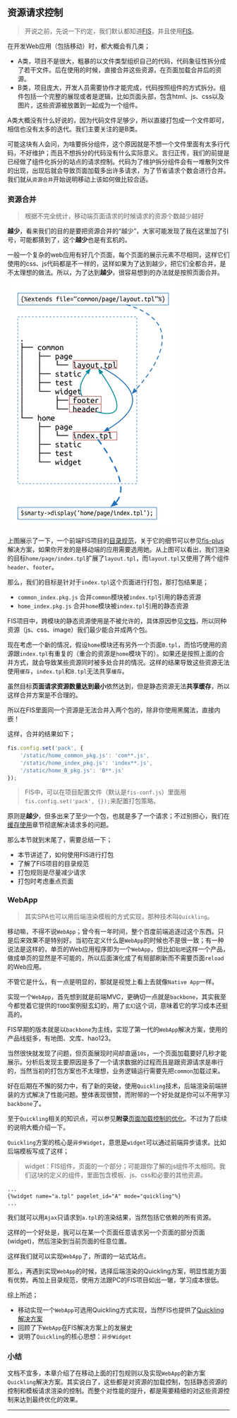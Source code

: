 ## 资源请求控制

> 开说之前，先说一下约定，我们默认都知道[FIS][FIS]，并且使用[FIS][FIS]。

在开发Web应用（包括移动）时，都大概会有几类；

- A类，项目不是很大，粗暴的以文件类型组织自己的代码，代码象征性拆分成了若干文件。后在使用的时候，直接合并这些资源，在页面加载合并后的资源。
- B类，项目庞大，开发人员需要协作才能完成，代码按照组件的方式拆分。组件包括一个完整的展现或者是逻辑，比如页面头部，包含html、js、css以及图片，这些资源被放置到一起成为一个组件。

A类大概没有什么好说的，因为代码文件足够少，所以直接打包成一个文件即可，相信也没有太多的迭代。我们主要关注的是B类。

可能这块有人会问，为啥要拆分组件，这个原因就是不想一个文件里面有太多行代码，不好维护；而且不想拆分的代码没有什么实际意义。言归正传，我们的前提是已经做了组件化拆分的站点的请求控制。代码为了维护拆分组件会有一堆散列文件的出现，出现后就会导致页面加载多出许多请求，为了节省请求个数会进行合并。我们就从`资源合并`开始说明移动上该如何做比较合适。

### 资源合并

> 根据不完全统计，移动端页面请求的时候请求的资源个数越少越好

**越少**，看来我们的目的是要把资源合并的“越少”，大家可能发现了我在这里加了引号，可能都猜到了，这个**越少**也是有玄机的。

一般一个复杂的web应用有好几个页面，每个页面的展示元素不尽相同，这样它们使用的css、js代码都是不一样的，这样如果为了达到越少，把它们全都合并，是不太理想的做法。所以，为了达到**越少**，很容易想到的办法就是按照页面合并。

![图一](./images/dir.png)


上图展示了一下，一个前端FIS项目的[目录规范]()，关于它的细节可以参见[fis-plus]()解决方案，如果你开发的是移动端的应用需要选用她。从上图可以看出，我们渲染的目标`home/page/index.tpl`扩展了`layout.tpl`，而`layout.tpl`又使用了两个组件`header`、`footer`。

那么，我们的目标是针对于`index.tpl`这个页面进行打包，那打包结果是；

- `common_index.pkg.js` 合并`common`模块被`index.tpl`引用的静态资源
- `home_index.pkg.js` 合并`home`模块被`index.tpl`引用的静态资源

FIS项目中，跨模块的静态资源使用是不被允许的，具体原因参见[文档]()，所以同种资源（js、css、image）我们最少能合并成两个包。

现在考虑一个新的情况，假设`home`模块还有另外一个页面`B.tpl`，而恰巧使用的资源跟`index.tpl`有重复的（重合的资源是`home`模块下的）。如果还是按照上面的合并方式，就会导致某些资源同时被多处合并的情况。这样的结果导致这些资源无法使用`缓存`，`index.tpl`和`B.tpl`无法共享`缓存`。

虽然目标**页面请求资源数量达到最小**依然达到，但是静态资源无法**共享缓存**，所以这样合并方案是不合理的。

所以在FIS里面同一个资源是无法合并入两个包的，除非你使用黑魔法，直接内嵌！

这样，合并的结果如下；

```javascript
fis.config.set('pack', {
    '/static/home_common_pkg.js': 'com**.js',
    '/static/home_index_pkg.js': 'index**.js',
    '/static/home_B_pkg.js': 'B**.js'
});
```

> FIS中，可以在项目配置文件（默认是`fis-conf.js`）里面用`fis.config.set('pack', {});`来配置打包策略。

原则是**越少**，但多出来了至少一个包，也就是多了一个请求；不过别担心，我们在[缓存使用](./cache-use.md)章节彻底解决请求多的问题。

那么本节就到末尾了，需要总结一下；

- 本节讲述了，如何使用FIS进行打包
- 了解了FIS项目的目录规范
- 打包规则是尽量减少请求
- 打包时考虑重点页面


### WebApp

> 其实SPA也可以用后端渲染模板的方式实现，那种技术叫`Quickling`。

移动嘛，不得不说`WebApp`；曾今有一年时间，整个百度前端追逐过这个东西。只是后来效果不是特别好。当初在定义什么是`WebApp`的时候也不是很一致；有一种说法是这样的，单页的Web应用程序即为一个`WebApp`，但比如`贴吧`这样一个产品，做成单页的显然是不可能的，所以后面演化成了有局部刷新而不需要页面`reload`的Web应用。

不管它是什么，有一点是明显的，那就是视觉上看上去就像`Native App`一样。

实现一个`WebApp`，首先想到就是前端MVC，更确切一点就是`backbone`，其实我至今都觉着它提供的`TODO`案例挺玄幻的，用了`玄幻`这个词，意味着它的学习成本还挺高的。

FIS早期的版本就是以`backbone`为主线，实现了第一代的`WebApp`解决方案，使用的产品线挺多，有地图、文库、hao123。

当然很快就发现了问题，但页面展现时间却直逼`10s`，一个页面加载要好几秒才能展示。分析后发现主要原因是多了一个请求数据的过程而且是跟资源请求是串行的，当然当初的打包方案也不太理想，业务逻辑运行需要先把`common`加载过来。

好在后期在不懈的努力中，有了新的突破，使用`Quickling`技术，后端渲染前端拼装的方式解决了性能问题。整体表现很赞，而附带的一个好处就是你可以不用学习`backbone`了。

至于`Quickling`相关的知识点，可以参见**附录**[页面加载控制的优化](./render-control.md)。不过为了后续的说明大概介绍一下。

`Quickling`方案的核心是`异步Widget`，意思是`widget`可以通过前端异步请求。比如后端模板写成了这样；

> widget：FIS组件，页面的一个部分；可能跟你了解的js组件不太相同。我们这块的定义的组件，里面包含模板、js、css和必要的其他资源。

```smarty
...
{%widget name="a.tpl" pagelet_id="A" mode="quickling"%}
...
```

我们就可以用`Ajax`只请求到`a.tpl`的渲染结果，当然包括它依赖的所有资源。

这样的一个好处是，我可以在某一个页面任意请求另一个页面的部分页面(widget)，然后渲染到当前页面的任意位置。

这样我们就可以实现`WebApp`了，所谓的一站式站点。

那么，再遇到实现`WebApp`的时候，选择后端渲染的Quickling方案，明显性能方面有优势。再加上目录规范，使用方法跟PC的FIS项目如出一辙，学习成本很低。

综上所述；

- 移动实现一个`WebApp`可选用Quickling方式实现，当然FIS也提供了[Quickling解决方案](https://github.com/xiangshouding/bigpipe.smarty)
- 回顾了下`WebApp`在FIS解决方案上的发展史
- 说明了`Quickling`的核心思想：`异步Widget`


### 小结

文档不宜多，本章介绍了在移动上面的打包规则以及实现`WebApp`的新方案`Quickling`解决方案。其实说白了，这些都是对资源的加载控制，包括静态资源的控制和模板请求渲染的控制。而整个对性能的提升，都是需要精细的对这些资源控制来达到最终优化的效果。

---

[FIS]: http://fis.baidu.com "fis"

